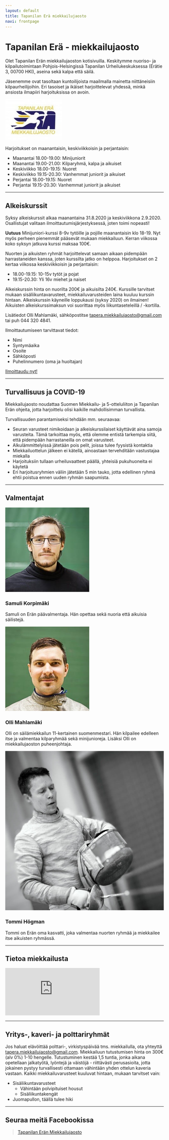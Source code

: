 ```yaml
---
layout: default
title: Tapanilan Erä miekkailujaosto
navi: frontpage
---
```


# Tapanilan Erä - miekkailujaosto

Olet Tapanilan Erän miekkailujaoston kotisivuilla. Keskitymme nuoriso- ja kilpailutoimintaan Pohjois-Helsingissä Tapanilan Urheilukeskuksessa (Erätie 3, 00700 HKI), aseina sekä kalpa että säilä.

Jäsenemme ovat tasoltaan kuntoilijoista maailmalla mainetta niittäneisiin kilpaurheilijoihin. Eri tasoiset ja ikäiset harjoittelevat yhdessä, minkä ansiosta ilmapiiri harjoituksissa on avoin.

<img id="logo" src="img/logo_era.jpg">

Harjoitukset on maanantaisin, keskiviikkoisin ja perjantaisin:
* Maanantai 18.00-19.00: Minijuniorit
* Maanantai 19.00-21.00: Kilparyhmä, kalpa ja aikuiset
* Keskiviikko 18.00-19.15: Nuoret
* Keskiviikko 19.15-20.30: Vanhemmat juniorit ja aikuiset
* Perjantai 18.00-19.15: Nuoret
* Perjantai 19.15-20.30: Vanhemmat juniorit ja aikuiset

<hr>

## Alkeiskurssit

Syksy alkeiskurssit alkaa maanantaina 31.8.2020 ja keskiviikkona 2.9.2020. Osallistujat valitaan ilmoittautumisjärjestyksessä, joten toimi nopeasti!

**Uutuus** Minijuniori-kurssi 8-9v tytöille ja pojille maanantaisin klo 18-19. Nyt myös perheen pienemmät pääsevät mukaan miekkailuun. Kerran viikossa koko syksyn jatkuva kurssi maksaa 100€. 

Nuorten ja aikuisten ryhmät harjoittelevat samaan aikaan pidempään harrastaneiden kanssa, joten kurssilta jatko on helppoa. Harjoitukset on 2 kertaa viikossa keskiviikkoisin ja perjantaisin: 

* 18.00-19.15: 10-15v tytöt ja pojat
* 19.15-20.30: Yli 16v miehet ja naiset

Alkeiskurssin hinta on nuorilta 200€ ja aikuisilta 240€. Kurssille tarvitset mukaan sisäliikuntavarusteet, miekkailuvarusteiden laina kuuluu kurssin hintaan. Alkeiskurssin käyneille loppukausi (syksy 2020) on ilmainen! Aikuisten alkeiskurssimaksun voi suorittaa myös liikuntaseteleillä / -kortilla.

Lisätiedot Olli Mahlamäki, sähköpostitse [tapera.miekkailujaosto@gmail.com](mailto:tapera.miekkailujaosto@gmail.com) tai puh 044 320 4841.

Ilmoittautumiseen tarvittavat tiedot:

* Nimi
* Syntymäaika
* Osoite
* Sähköposti
* Puhelinnumero (oma ja huoltajan)

<a href="https://forms.gle/P8WLSvN1AaJVe7XG6" class="register-button" role="button">Ilmoittaudu nyt!</a>

<hr>

## Turvallisuus ja COVID-19

Miekkailujaosto noudattaa Suomen Miekkailu- ja 5-otteluliiton ja Tapanilan Erän ohjeita, jotta harjoittelu olisi kaikille mahdollisimman turvallista.

Turvallisuuden parantamiseksi tehdään mm. seuraavaa:

* Seuran varusteet nimikoidaan ja alkeiskurssilaiset käyttävät aina samoja varusteita. Tämä tarkoittaa myös, että olemme entistä tarkempia siitä, että pidempään harrastaneilla on omat varusteet.
* Alkulämmittelyissä jätetään pois pelit, joissa tulee fyysistä kontaktia
* Miekkailuottelun jälkeen ei kätellä, ainoastaan tervehditään vastustajaa miekalla
* Harjoituksiin tullaan urheiluvaatteet päällä, yhteisiä pukuhuoneita ei käytetä
* Eri harjoitusryhmien väliin jätetään 5 min tauko, jotta edellinen ryhmä ehtii poistua ennen uuden ryhmän saapumista.

<hr>

## Valmentajat

<div class="coach">
    <img src="img/samuli.jpg">
    <h3>Samuli Korpimäki</h3>

Samuli on Erän päävalmentaja. Hän opettaa sekä nuoria että aikuisia säilistejä.

</div>

<div class="coach">
    <img src="img/olli.jpg">
    <h3>Olli Mahlamäki</h3>

Olli on säilämiekkailun 11-kertainen suomenmestari. Hän kilpailee edelleen itse ja valmentaa kilparyhmää sekä minijunioreja. Lisäksi Olli on miekkailujaoston puheenjohtaja.

</div>

<div class="coach">
    <img src="img/tommi.jpg">
    <h3>Tommi Högman</h3>

Tommi on Erän oma kasvatti, joka valmentaa nuorten ryhmää ja miekkailee itse aikuisten ryhmässä.

</div>

<hr>

## Tietoa miekkailusta

<div class="youtube">
    <iframe src="https://www.youtube.com/embed/nFLRsasWPwo" frameborder="0" allow="accelerometer; autoplay; encrypted-media; gyroscope; picture-in-picture fullscreen" allowfullscreen></iframe>
</div>

<hr>

## Yritys-, kaveri- ja polttariryhmät

Jos haluat elävöittää polttari-, virkistyspäivää tms. miekkailulla, ota yhteyttä [tapera.miekkailujaosto@gmail.com](mailto:tapera.miekkailujaosto@gmail.com). Miekkailuun tutustumisen hinta on 300€ (alv 0%) 1-10 hengelle. Tutustuminen kestää 1,5 tuntia, jonka aikana opetellaan jalkatyötä, lyöntejä ja väistöjä - riittävästi perusasioita, jotta jokainen pystyy turvallisesti ottamaan vähintään yhden ottelun kaveria vastaan. Kaikki miekkailuvarusteet kuuluvat hintaan, mukaan tarvitset vain:

- Sisäliikuntavarusteet
    + Vähintään polvipituiset housut
    + Sisäliikuntakengät
- Juomapullon, täällä tulee hiki

<hr>

## Seuraa meitä Facebookissa

<div id="fb-root"></div>
<script>(function(d, s, id) {
  var js, fjs = d.getElementsByTagName(s)[0];
  if (d.getElementById(id)) return;
  js = d.createElement(s); js.id = id;
  js.src = "//connect.facebook.net/fi_FI/sdk.js#xfbml=1&version=v2.5&appId=1374730552759931";
  fjs.parentNode.insertBefore(js, fjs);
}(document, 'script', 'facebook-jssdk'));</script>

<div class="fb-page" data-href="https://www.facebook.com/eramiekkailu" data-tabs="timeline" data-width="500" data-height="750" data-small-header="false" data-adapt-container-width="true" data-hide-cover="false" data-show-facepile="true"><div class="fb-xfbml-parse-ignore"><blockquote cite="https://www.facebook.com/eramiekkailu"><a href="https://www.facebook.com/eramiekkailu">Tapanilan Erän Miekkailujaosto</a></blockquote></div></div>
